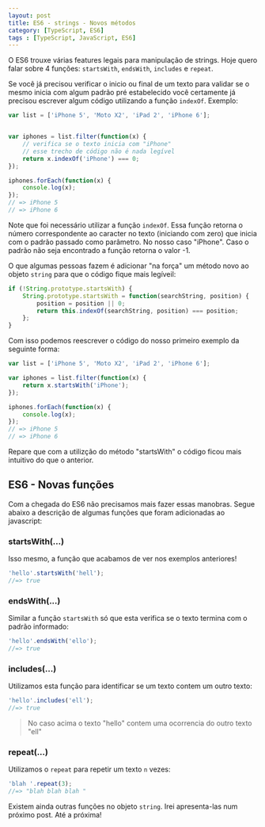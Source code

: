 ```yaml
---
layout: post
title: ES6 - strings - Novos métodos
category: [TypeScript, ES6]
tags : [TypeScript, JavaScript, ES6]
---
```


O ES6 trouxe várias features legais para manipulação de strings. Hoje quero falar sobre 4 funções: `startsWith`, `endsWith`, `includes` e `repeat`.

Se você já precisou verificar o inicio ou final de um texto para validar se o mesmo inicia com algum padrão pré estabelecido você certamente já precisou escrever algum código utilizando a função `indexOf`. Exemplo:

```javascript
var list = ['iPhone 5', 'Moto X2', 'iPad 2', 'iPhone 6'];


var iphones = list.filter(function(x) {
    // verifica se o texto inicia com "iPhone"
    // esse trecho de código não é nada legível
    return x.indexOf('iPhone') === 0;
});

iphones.forEach(function(x) {
    console.log(x);
});
// => iPhone 5
// => iPhone 6
```

Note que foi necessário utilizar a função `indexOf`. Essa função retorna o número correspondente ao caracter no texto (iniciando com zero) que inicia com o padrão passado como parâmetro. No nosso caso "iPhone". Caso o padrão não seja encontrado a função retorna o valor -1.

O que algumas pessoas fazem é adicionar "na força" um método novo ao objeto `string` para que o código fique mais legíveil:

```javascript
if (!String.prototype.startsWith) {
    String.prototype.startsWith = function(searchString, position) {
        position = position || 0;
        return this.indexOf(searchString, position) === position;
    };
}
```

Com isso podemos reescrever o código do nosso primeiro exemplo da seguinte forma:

```javascript
var list = ['iPhone 5', 'Moto X2', 'iPad 2', 'iPhone 6'];

var iphones = list.filter(function(x) {
    return x.startsWith('iPhone');
});

iphones.forEach(function(x) {
    console.log(x);
});
// => iPhone 5
// => iPhone 6
```

Repare que com a utilizção do método "startsWith" o código ficou mais intuitivo do que o anterior.

## ES6 - Novas funções

Com a chegada do ES6 não precisamos mais fazer essas manobras. Segue abaixo a descrição de algumas funções que foram adicionadas ao javascript:

### startsWith(...)

Isso mesmo, a função que acabamos de ver nos exemplos anteriores!

```javascript
'hello'.startsWith('hell');
//=> true
```

### endsWith(...)

Similar a função `startsWith` só que esta verifica se o texto termina com o padrão informado:

```javascript
'hello'.endsWith('ello');
//=> true
```

### includes(...)

Utilizamos esta função para identificar se um texto contem um outro texto:

```javascript
'hello'.includes('ell');
//=> true
```

> No caso acima o texto "hello" contem uma ocorrencia do outro texto "ell"

### repeat(...)

Utilizamos o `repeat` para repetir um texto `n` vezes:

```javascript
'blah '.repeat(3);
//=> "blah blah blah "
```

Existem ainda outras funções no objeto `string`. Irei apresenta-las num próximo post. Até a próxima!
